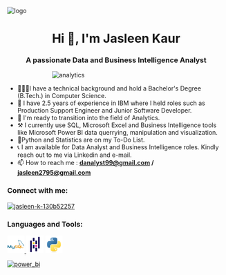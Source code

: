 
![logo](https://github.com/Jass-TheAnalyst/Jasleen/blob/main/Github_Banner.gif)
<h1 align="center">Hi 👋, I'm Jasleen Kaur</h1>
<h3 align="center">A passionate Data and Business Intelligence Analyst</h3>
<img align="right" alt="analytics" width="400" src="https://camo.githubusercontent.com/3f59d1cac2491cbae767816c1d0d289adda270c2382b10ad725ec617881f11c1/68747470733a2f2f63646e2e6472696262626c652e636f6d2f75736572732f313531393636302f73637265656e73686f74732f343533363535302f6769726c2d5f2d6c6170746f702e676966">
<p align="left"> <img src="https://komarev.com/ghpvc/?username=jass-theanalyst&label=Profile%20views&color=0e75b6&style=flat" alt="" /> </p>

- 👩🏻‍🎓I have a technical background and hold a Bachelor's Degree (B.Tech.) in Computer Science.
- 🏢 I have 2.5 years of experience in IBM  where I held roles such as Production Support Engineer and Junior Software Developer.
- 👀 I'm ready to transition into the field of Analytics.
- ⚒️ I currently use SQL, Microsoft Excel and Business Intelligence tools like Microsoft Power BI data querrying, manipulation and visualization.
- 📃Python and Statistics are on my To-Do List.
- 📞 I am available for Data Analyst and Business Intelligence roles. Kindly reach out to me via Linkedin and e-mail.
- 📫 How to reach me : **danalyst99@gmail.com / jasleen2795@gmail.com**

<h3 align="left">Connect with me:</h3>
<p align="left">
<a href="https://linkedin.com/in/jasleen-k-130b52257" target="blank"><img align="center" src="https://raw.githubusercontent.com/rahuldkjain/github-profile-readme-generator/master/src/images/icons/Social/linked-in-alt.svg" alt="jasleen-k-130b52257" height="30" width="40" /></a>
</p>

<h3 align="left">Languages and Tools:</h3>
<p align="left">
<a href="https://www.mysql.com/" target="_blank" rel="noreferrer"> <img src="https://raw.githubusercontent.com/devicons/devicon/master/icons/mysql/mysql-original-wordmark.svg" alt="mysql" width="40" height="40"/> </a> <a href="https://pandas.pydata.org/" target="_blank" rel="noreferrer"> <img  src="https://raw.githubusercontent.com/devicons/devicon/2ae2a900d2f041da66e950e4d48052658d850630/icons/pandas/pandas-original.svg" alt="pandas" width="40" height="40"/></a> <a href="https://www.python.org" target="_blank" rel="noreferrer"> <img src="https://raw.githubusercontent.com/devicons/devicon/master/icons/python/python-original.svg" alt="python" width="40" height="40"/> </a> </p><a href="https://powerbi.microsoft.com" target="_blank" rel="noreferrer"> <img src="https://logos-world.net/wp-content/uploads/2022/02/Power-BI-Logo.png" alt="power_bi" width="40" height="40"/> </a> </p> 
 
 
